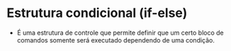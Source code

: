# Estrutura condicional (if-else)

- É uma estrutura de controle que permite definir que um certo bloco de comandos somente será executado dependendo de uma condição.
